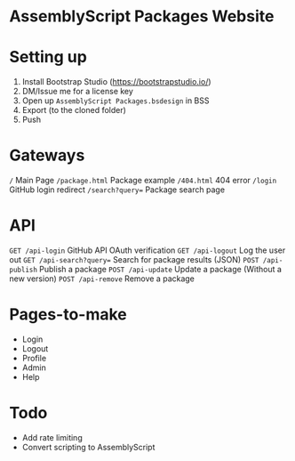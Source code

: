 # AssemblyScript Packages Website

# Setting up
1. Install Bootstrap Studio (https://bootstrapstudio.io/)
2. DM/Issue me for a license key
3. Open up `AssemblyScript Packages.bsdesign` in BSS
4. Export (to the cloned folder)
5. Push

# Gateways

`/` Main Page
`/package.html` Package example
`/404.html` 404 error
`/login` GitHub login redirect
`/search?query=` Package search page

# API

`GET /api-login` GitHub API OAuth verification
`GET /api-logout` Log the user out
`GET /api-search?query=` Search for package results (JSON)
`POST /api-publish` Publish a package
`POST /api-update` Update a package (Without a new version)
`POST /api-remove` Remove a package

# Pages-to-make
- Login
- Logout
- Profile
- Admin
- Help

# Todo

- Add rate limiting
- Convert scripting to AssemblyScript